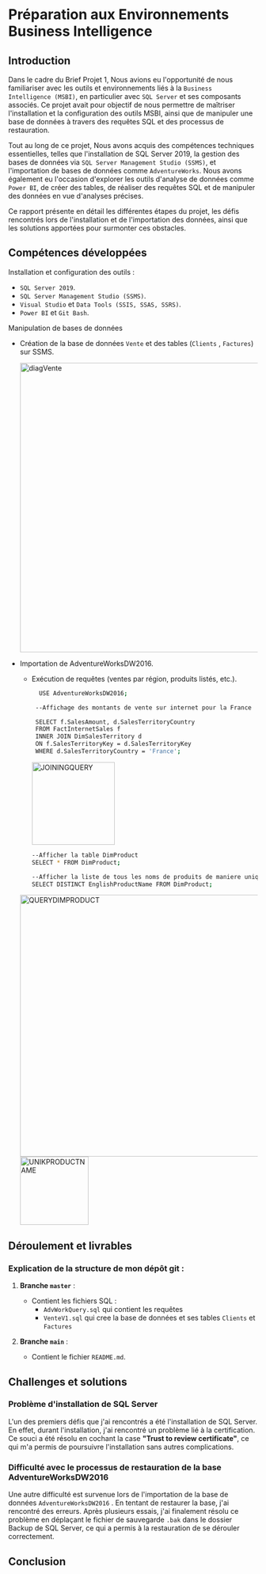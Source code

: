 


#  Préparation aux Environnements Business Intelligence # 


 
## Introduction ##

Dans le cadre du Brief Projet 1, Nous avions eu l'opportunité de nous familiariser avec les outils et environnements liés à la `Business Intelligence (MSBI)`, en particulier avec `SQL Server` et ses composants associés. Ce projet avait pour objectif de nous permettre de maîtriser l'installation et la configuration des outils MSBI, ainsi que de manipuler une base de données à travers des requêtes SQL et des processus de restauration.

Tout au long de ce projet, Nous avons acquis des compétences techniques essentielles, telles que l'installation de SQL Server 2019, la gestion des bases de données via `SQL Server Management Studio (SSMS)`, et l'importation de bases de données comme `AdventureWorks`. Nous avons également eu l'occasion d'explorer les outils d'analyse de données comme `Power BI`, de créer des tables, de réaliser des requêtes SQL et de manipuler des données en vue d'analyses précises.

Ce rapport présente en détail les différentes étapes du projet, les défis rencontrés lors de l'installation et de l'importation des données, ainsi que les solutions apportées pour surmonter ces obstacles.

## Compétences développées ##

Installation et configuration des outils : 

 - `SQL Server 2019`.
 - `SQL Server Management Studio (SSMS)`.
 - `Visual Studio` et `Data Tools (SSIS, SSAS, SSRS)`.
 - `Power BI` et `Git Bash`.


Manipulation de bases de données

- Création de la base de données `Vente` et des tables (`Clients` , `Factures`) sur SSMS.
  
   <img width="585" alt="diagVente" src="https://github.com/user-attachments/assets/4e06981b-f3e6-4af7-90ee-9ab5c116c23b">


 - Importation de AdventureWorksDW2016.
   * Exécution de requêtes (ventes par région, produits listés, etc.).

     ```bash
       USE AdventureWorksDW2016;

      --Affichage des montants de vente sur internet pour la France
     
      SELECT f.SalesAmount, d.SalesTerritoryCountry
      FROM FactInternetSales f
      INNER JOIN DimSalesTerritory d
      ON f.SalesTerritoryKey = d.SalesTerritoryKey
      WHERE d.SalesTerritoryCountry = 'France';
      ```
     <img width="167" alt="JOININGQUERY" src="https://github.com/user-attachments/assets/f264168f-b6b6-453d-99d3-071fc9751a7e">

     
     ```bash
     --Afficher la table DimProduct
     SELECT * FROM DimProduct;
     
     --Afficher la liste de tous les noms de produits de maniere unique 
     SELECT DISTINCT EnglishProductName FROM DimProduct;
       ```
    <img width="529" alt="QUERYDIMPRODUCT" src="https://github.com/user-attachments/assets/274df348-9832-4b3e-b42e-312fecb2b4db">

     <img width="138" alt="UNIKPRODUCTNAME" src="https://github.com/user-attachments/assets/c940a71b-7bd2-4d83-a5c2-ad7e0139df4b">


## Déroulement et livrables ##

### Explication de la structure de mon dépôt git :

1. **Branche `master`** :
   - Contient les fichiers SQL :
     - `AdvWorkQuery.sql` qui contient les requêtes
     - `VenteV1.sql` qui cree la base de données et ses tables `Clients` et `Factures`

2. **Branche `main`** :
   - Contient le fichier `README.md`.

## Challenges et solutions ##

### Problème d'installation de SQL Server ### 
L'un des premiers défis que j'ai rencontrés a été l'installation de SQL Server. En effet, durant l'installation, j'ai rencontré un problème lié à la certification. Ce souci a été résolu en cochant la case **"Trust to review certificate"**, ce qui m'a permis de poursuivre l'installation sans autres complications.

###  Difficulté avec le processus de restauration de la base AdventureWorksDW2016 ### 
Une autre difficulté est survenue lors de l'importation de la base de données `AdventureWorksDW2016` . En tentant de restaurer la base, j'ai rencontré des erreurs. Après plusieurs essais, j'ai finalement résolu ce problème en déplaçant le fichier de sauvegarde `.bak` dans le dossier Backup de SQL Server, ce qui a permis à la restauration de se dérouler correctement.

## Conclusion ##


